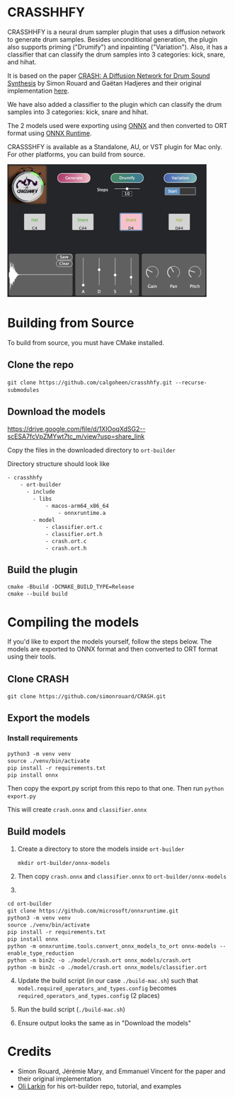 # CRASSHHFY
CRASSHHFY is a neural drum sampler plugin that uses a diffusion network to generate drum samples. Besides unconditional generation, the plugin also supports priming ("Drumify") and inpainting ("Variation"). Also, it has a classifier that can classify the drum samples into 3 categories: kick, snare, and hihat.

 It is based on the paper [CRASH: A Diffusion Network for Drum Sound Synthesis](https://arxiv.org/pdf/2106.07431.pdf) by Simon Rouard and Gaëtan Hadjeres and their original implementation [here](https://github.com/simonrouard/CRASH).

We have also added a classifier to the plugin which can classify the drum samples into 3 categories: kick, snare and hihat.

The 2 models used were exporting using [ONNX](https://onnx.ai/) and then converted to ORT format using [ONNX Runtime](https://onnxruntime.ai/docs/performance/model-optimizations/ort-format-models.html).

CRASSSHFY is available as a Standalone, AU, or VST plugin for Mac only. For other platforms, you can build from source.

<img src = "crasshhfy.png" width= "450" height="300">
<!-- ![alt text](crasshhfy.png "CRASSHHFY" =250x250) -->

# Building from Source
To build from source, you must have CMake installed.
## Clone the repo

`git clone https://github.com/calgoheen/crasshhfy.git --recurse-submodules`

## Download the models
https://drive.google.com/file/d/1XIOoqXdSG2--scESA7fcVpZMYwt7tc_m/view?usp=share_link

Copy the files in the downloaded directory to `ort-builder`

Directory structure should look like
```
- crasshhfy
    - ort-builder
      - include
        - libs
            - macos-arm64_x86_64
                - onnxruntime.a
        - model
            - classifier.ort.c
            - classifier.ort.h
            - crash.ort.c
            - crash.ort.h
```

## Build the plugin
```
cmake -Bbuild -DCMAKE_BUILD_TYPE=Release
cmake --build build
```

# Compiling the models
If you'd like to export the models yourself, follow the steps below. The models are exported to ONNX format and then converted to ORT format using their tools.
## Clone CRASH
`git clone https://github.com/simonrouard/CRASH.git`
## Export the models
### Install requirements
```
python3 -m venv venv
source ./venv/bin/activate
pip install -r requirements.txt
pip install onnx
```
Then copy the export.py script from this repo to that one.
Then run
`python export.py`

This will create `crash.onnx` and `classifier.onnx`


## Build models
1. Create a directory to store the models inside `ort-builder`

    `mkdir ort-builder/onnx-models`

2. Then copy `crash.onnx` and `classifier.onnx` to `ort-builder/onnx-models`


3.
```
cd ort-builder
git clone https://github.com/microsoft/onnxruntime.git
python3 -m venv venv
source ./venv/bin/activate
pip install -r requirements.txt
pip install onnx
python -m onnxruntime.tools.convert_onnx_models_to_ort onnx-models --enable_type_reduction
python -m bin2c -o ./model/crash.ort onnx_models/crash.ort
python -m bin2c -o ./model/crash.ort onnx_models/classifier.ort
```
4. Update the build script (in our case `./build-mac.sh`) such that
`model.required_operators_and_types.config` becomes `required_operators_and_types.config` (2 places)

5. Run the build script (`./build-mac.sh`)
6. Ensure output looks the same as in "Download the models"

# Credits
- Simon Rouard, Jérémie Mary, and Emmanuel Vincent for the paper and their original implementation
- [Oli Larkin](https://github.com/olilarkin/ort-builder) for his ort-builder repo, tutorial, and examples
